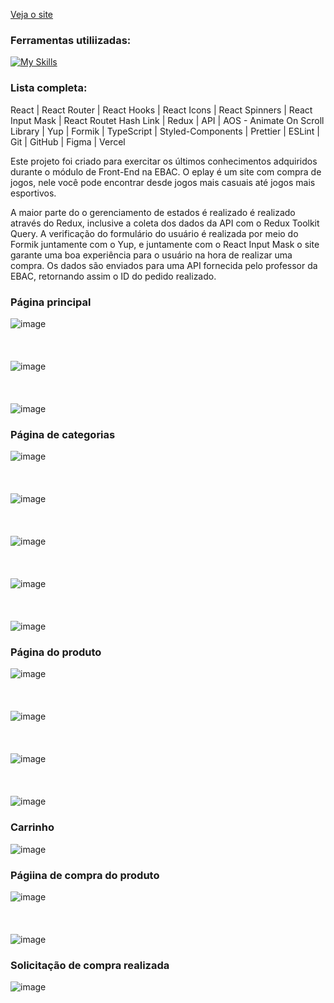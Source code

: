 [Veja o site](https://eplay-ochre.vercel.app/)

### Ferramentas utiliizadas:
[![My Skills](https://skillicons.dev/icons?i=vite,redux,ts,styledcomponents,git,figma,vercel)](https://skillicons.dev)

### Lista completa:
React | React Router | React Hooks | React Icons | React Spinners | React Input Mask | React Routet Hash Link | Redux | API | AOS - Animate On Scroll Library | Yup | Formik | TypeScript | Styled-Components | Prettier | ESLint | Git | GitHub | Figma | Vercel

Este projeto foi criado para exercitar os últimos conhecimentos adquiridos durante o módulo de Front-End na EBAC.
O eplay é um site com compra de jogos, nele você pode encontrar desde jogos mais casuais até jogos mais esportivos.

A maior parte do o gerenciamento de estados é realizado é realizado através do Redux, inclusive a coleta dos dados da API com o Redux Toolkit Query.
A verificação do formulário do usuário é realizada por meio do Formik juntamente com o Yup, e juntamente com o React Input Mask o site garante uma boa experiência para o usuário na hora de realizar uma compra.
Os dados são enviados para uma API fornecida pelo professor da EBAC, retornando assim o ID do pedido realizado.

### Página principal
![image](https://github.com/user-attachments/assets/cfbeaf7f-7408-411c-a319-f1fe873caa1b)
<br />
<br />
<br />
<br />
![image](https://github.com/user-attachments/assets/b5c4755c-2bb4-4e25-8710-8c3889222eac)
<br />
<br />
<br />
<br />
![image](https://github.com/user-attachments/assets/1a50c73b-024c-4286-b49c-70635afd250c)

### Página de categorias
![image](https://github.com/user-attachments/assets/4b02ecae-06c2-43f5-a9d9-e3c0903c8ed4)
<br />
<br />
<br />
<br />
![image](https://github.com/user-attachments/assets/05d3bca8-d1ed-411b-b02b-fb3d07be2b16)
<br />
<br />
<br />
<br />
![image](https://github.com/user-attachments/assets/27616f6b-e931-4ef2-93e0-951569563092)
<br />
<br />
<br />
<br />
![image](https://github.com/user-attachments/assets/0ac6a4b5-a1eb-4b29-87cb-c9414f6b1e7d)
<br />
<br />
<br />
<br />
![image](https://github.com/user-attachments/assets/ab44702c-7f4a-4788-9cb1-f837b77c1737)

### Página do produto
![image](https://github.com/user-attachments/assets/166609b0-9dc2-4553-bf64-4c88cdfaa500)
<br />
<br />
<br />
<br />
![image](https://github.com/user-attachments/assets/4ba25b7c-70e0-4fd1-a610-085bf292253e)
<br />
<br />
<br />
<br />
![image](https://github.com/user-attachments/assets/17e803ca-5c6a-41ae-80aa-69ea3d20a0a9)
<br />
<br />
<br />
<br />
![image](https://github.com/user-attachments/assets/07410dfc-c786-44b6-adb6-fd66a53c7d8e)

### Carrinho
![image](https://github.com/user-attachments/assets/f71397c5-7a05-49dd-a2ca-719ef852b7e5)

### Págiina de compra do produto
![image](https://github.com/user-attachments/assets/1c1f42ab-ba2c-4f2f-91e5-dce36b978fdb)
<br />
<br />
<br />
<br />
![image](https://github.com/user-attachments/assets/f18787bf-851d-4fc3-bb57-ad487c58b432)

### Solicitação de compra realizada
![image](https://github.com/user-attachments/assets/25574a66-d725-4a08-a274-a76664732a0a)

